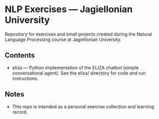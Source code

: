 # NLP Exercises — Jagiellonian University

Repository for exercises and small projects created during the Natural Language Processing course at Jagiellonian University.

## Contents
- eliza — Python implementation of the ELIZA chatbot (simple conversational agent). See the eliza/ directory for code and run instructions.

## Notes
- This repo is intended as a personal exercise collection and learning record.
